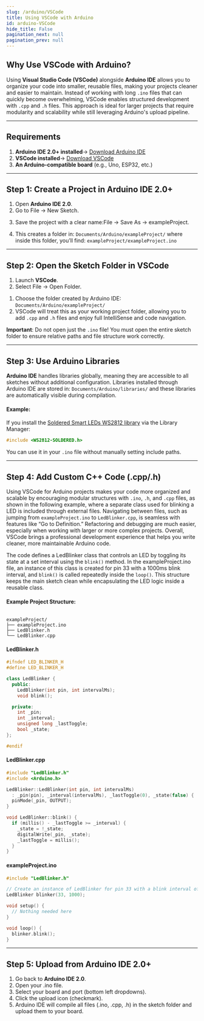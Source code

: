 ```yaml
---
slug: /arduino/VSCode 
title: Using VSCode with Arduino
id: arduino-VSCode
hide_title: False
pagination_next: null
pagination_prev: null
---
```


## Why Use VSCode with Arduino?

Using **Visual Studio Code (VSCode)** alongside **Arduino IDE** allows you to organize your code into smaller, reusable files, making your projects cleaner and easier to maintain. Instead of working with long `.ino` files that can quickly become overwhelming, VSCode enables structured development with `.cpp` and `.h` files. This approach is ideal for larger projects that require modularity and scalability while still leveraging Arduino's upload pipeline.

---

## Requirements

1.  **Arduino IDE 2.0+ installed**→ [Download Arduino IDE](https://www.arduino.cc/en/software)
2.  **VSCode installed**→ [Download VSCode](https://code.visualstudio.com/)
3.  **An Arduino-compatible board** (e.g., Uno, ESP32, etc.)

---

## Step 1: Create a Project in Arduino IDE 2.0+

1.  Open **Arduino IDE 2.0**.
2.  Go to File → New Sketch. 
   
<CenteredImage src="/img/arduino-VSCode/newsketch.png"  width="400px" />

3.  Save the project with a clear name:File → Save As → exampleProject.

<CenteredImage src="/img/arduino-VSCode/saveas.png"  width="400px" />

4.  This creates a folder in: `Documents/Arduino/exampleProject/` where inside this folder, you’ll find: `exampleProject/exampleProject.ino`


---

## Step 2: Open the Sketch Folder in VSCode

1.  Launch **VSCode**.  
2.  Select File → Open Folder.  
   
<CenteredImage src="/img/arduino-VSCode/openfolder.png"  width="400px" />

1.  Choose the folder created by Arduino IDE: `Documents/Arduino/exampleProject/`
2.  VSCode will treat this as your working project folder, allowing you to add `.cpp` and `.h` files and enjoy full IntelliSense and code navigation.

<WarningBox>**Important**: Do not open just the `.ino` file! You must open the entire sketch folder to ensure relative paths and file structure work correctly.</WarningBox>

---

## Step 3: Use Arduino Libraries

**Arduino IDE** handles libraries globally, meaning they are accessible to all sketches without additional configuration. Libraries installed through Arduino IDE are stored in: `Documents/Arduino/libraries/` and these libraries are automatically visible during compilation.

#### Example:

If you install the [Soldered Smart LEDs WS2812 library](https://github.com/SolderedElectronics/Soldered-WS2812-Smart-Leds-Arduino-Library) via the Library Manager:

```cpp
#include <WS2812-SOLDERED.h>
```

You can use it in your `.ino` file without manually setting include paths.

---

## Step 4: Add Custom C++ Code (.cpp/.h)

Using VSCode for Arduino projects makes your code more organized and scalable by encouraging modular structures with `.ino`, `.h`, and `.cpp` files, as shown in the following example, where a separate class used for blinking a LED is included through external files. Navigating between files, such as jumping from `exampleProject.ino` to `LedBlinker.cpp`, is seamless with features like “Go to Definition.” Refactoring and debugging are much easier, especially when working with larger or more complex projects. Overall, VSCode brings a professional development experience that helps you write cleaner, more maintainable Arduino code.


The code defines a LedBlinker class that controls an LED by toggling its state at a set interval using the `blink()` method. In the exampleProject.ino file, an instance of this class is created for pin 33 with a 1000ms blink interval, and `blink()` is called repeatedly inside the `loop()`. This structure keeps the main sketch clean while encapsulating the LED logic inside a reusable class.

#### Example Project Structure:

```

exampleProject/
├── exampleProject.ino
├── LedBlinker.h
└── LedBlinker.cpp

```

<CenteredImage src="/img/arduino-VSCode/codes.png"  />

#### LedBlinker.h

```cpp
#ifndef LED_BLINKER_H
#define LED_BLINKER_H

class LedBlinker {
  public:
    LedBlinker(int pin, int intervalMs);
    void blink();

  private:
    int _pin;
    int _interval;
    unsigned long _lastToggle;
    bool _state;
};

#endif
```

#### LedBlinker.cpp

```cpp
#include "LedBlinker.h"
#include <Arduino.h>

LedBlinker::LedBlinker(int pin, int intervalMs)
  : _pin(pin), _interval(intervalMs), _lastToggle(0), _state(false) {
  pinMode(_pin, OUTPUT);
}

void LedBlinker::blink() {
  if (millis() - _lastToggle >= _interval) {
    _state = !_state;
    digitalWrite(_pin, _state);
    _lastToggle = millis();
  }
}
```

#### exampleProject.ino

```cpp
#include "LedBlinker.h"

// Create an instance of LedBlinker for pin 33 with a blink interval of 1000ms
LedBlinker blinker(33, 1000);

void setup() {
  // Nothing needed here
}

void loop() {
  blinker.blink();
}
```

---

##  Step 5: Upload from Arduino IDE 2.0+

1.  Go back to **Arduino IDE 2.0**.
2.  Open your .ino file.
3.  Select your board and port (bottom left dropdowns). 
4.  Click the upload icon (checkmark).   
5.  Arduino IDE will compile all files (.ino, .cpp, .h) in the sketch folder and upload them to your board.


<CenteredImage src="/img/arduino-VSCode/end.png"   />

